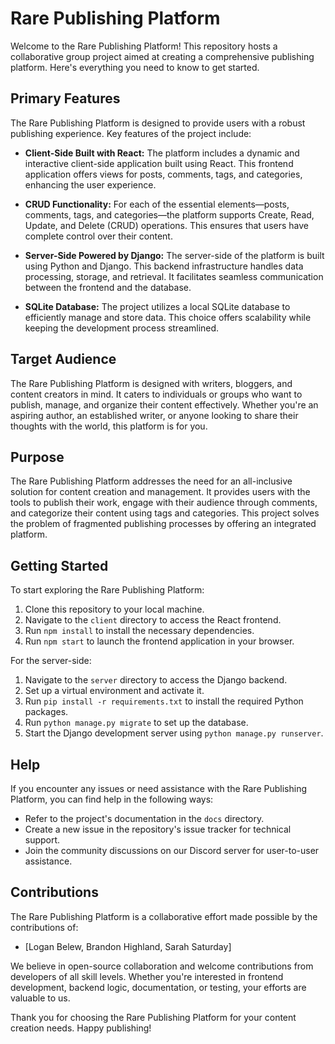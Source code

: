 # Rare Publishing Platform

Welcome to the Rare Publishing Platform! This repository hosts a collaborative group project aimed at creating a comprehensive publishing platform. Here's everything you need to know to get started.

## Primary Features

The Rare Publishing Platform is designed to provide users with a robust publishing experience. Key features of the project include:

- **Client-Side Built with React:** The platform includes a dynamic and interactive client-side application built using React. This frontend application offers views for posts, comments, tags, and categories, enhancing the user experience.

- **CRUD Functionality:** For each of the essential elements—posts, comments, tags, and categories—the platform supports Create, Read, Update, and Delete (CRUD) operations. This ensures that users have complete control over their content.

- **Server-Side Powered by Django:** The server-side of the platform is built using Python and Django. This backend infrastructure handles data processing, storage, and retrieval. It facilitates seamless communication between the frontend and the database.

- **SQLite Database:** The project utilizes a local SQLite database to efficiently manage and store data. This choice offers scalability while keeping the development process streamlined.

## Target Audience

The Rare Publishing Platform is designed with writers, bloggers, and content creators in mind. It caters to individuals or groups who want to publish, manage, and organize their content effectively. Whether you're an aspiring author, an established writer, or anyone looking to share their thoughts with the world, this platform is for you.

## Purpose

The Rare Publishing Platform addresses the need for an all-inclusive solution for content creation and management. It provides users with the tools to publish their work, engage with their audience through comments, and categorize their content using tags and categories. This project solves the problem of fragmented publishing processes by offering an integrated platform.

## Getting Started

To start exploring the Rare Publishing Platform:

1. Clone this repository to your local machine.
2. Navigate to the `client` directory to access the React frontend.
3. Run `npm install` to install the necessary dependencies.
4. Run `npm start` to launch the frontend application in your browser.

For the server-side:

1. Navigate to the `server` directory to access the Django backend.
2. Set up a virtual environment and activate it.
3. Run `pip install -r requirements.txt` to install the required Python packages.
4. Run `python manage.py migrate` to set up the database.
5. Start the Django development server using `python manage.py runserver`.

## Help

If you encounter any issues or need assistance with the Rare Publishing Platform, you can find help in the following ways:

- Refer to the project's documentation in the `docs` directory.
- Create a new issue in the repository's issue tracker for technical support.
- Join the community discussions on our Discord server for user-to-user assistance.

## Contributions

The Rare Publishing Platform is a collaborative effort made possible by the contributions of:

- [Logan Belew, Brandon Highland, Sarah Saturday]

We believe in open-source collaboration and welcome contributions from developers of all skill levels. Whether you're interested in frontend development, backend logic, documentation, or testing, your efforts are valuable to us.

Thank you for choosing the Rare Publishing Platform for your content creation needs. Happy publishing!

